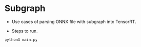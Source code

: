# Subgraph

+ Use cases of parsing ONNX file with subgraph into TensorRT.

+ Steps to run.

```shell
python3 main.py
```
